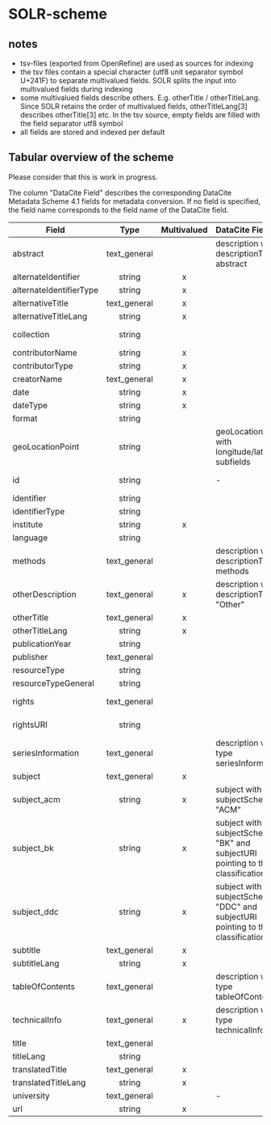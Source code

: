 # SOLR-scheme

## notes
* tsv-files (exported from OpenRefine) are used as sources for indexing
* the tsv files contain a special character (utf8 unit separator symbol U+241F) to separate multivalued fields. SOLR splits the input into multivalued fields during indexing
* some multivalued fields describe others. E.g. otherTitle / otherTitleLang. Since SOLR retains the order of multivalued fields, otherTitleLang[3] describes otherTitle[3] etc. In the tsv source, empty fields are filled with the field separator utf8 symbol
* all fields are stored and indexed per default

## Tabular overview of the scheme

Please consider that this is work in progress.

The column "DataCite Field" describes the corresponding DataCite Metadata Scheme 4.1 fields for metadata conversion. If no field is specified, the field name corresponds to the field name of the DataCite field.

| Field          | Type           | Multivalued  | DataCite Field | Description |
| -------------------- |:-------------:|:-----:|:--------------------|:----------------------------------------|
| abstract | text_general      | | description with descriptionType abstract | |
| alternateIdentifier | string | x | | |
| alternateIdentifierType | string | x | | |
| alternativeTitle | text_general      | x | | |
| alternativeTitleLang | string | x | | |
| collection | string | | |  describes the source of the metadata |
| contributorName | string | x | |  |
| contributorType | string | x | |  |
| creatorName | text_general | x | | |
| date | string | x | | |
| dateType | string | x | | |
| format | string | | | |
| geoLocationPoint | string      |  | geoLocationPoint with longitude/latitude subfields | e.g. 53.590312,9.978455 |
| id | string |  | - | copy of identifier (without slashes) |
| identifier | string |  |  | |
| identifierType | string |  |  | |
| institute | string | x | | |
| language | string |  |  | |
| methods | text_general |  | description with descriptionType methods | |
| otherDescription | text_general | x | description with descriptionType "Other"| |
| otherTitle | text_general | x | | |
| otherTitleLang | string | x | | |
| publicationYear | string |  | | |
| publisher | text_general |  | | |
| resourceType | string |  | | |
| resourceTypeGeneral | string | | | |
| rights | text_general | | | single valued despite DataCite Scheme |
| rightsURI | string | | | single valued despite DataCite Scheme |
| seriesInformation | text_general | | description with type seriesInformation | |
| subject | text_general | x | | |
| subject_acm | string | x | subject with subjectScheme "ACM" | ACM classifiation |
| subject_bk | string | x | subject with subjectScheme "BK" and subjectURI pointing to the classification | Basisklassification (a german classification )|
| subject_ddc | string | x | subject with subjectScheme "DDC" and subjectURI pointing to the classification | Dewey |
| subtitle | text_general | x | | |
| subtitleLang | string | x | | |
| tableOfContents | text_general | | description with type tableOfContents | |
| technicalInfo | text_general | x | description with type technicalInfo | |
| title | text_general | | | |
| titleLang | string | | | |
| translatedTitle | text_general | x | | |
| translatedTitleLang | string | x | | |
| university | text_general | | - | |
| url | string | x | | |
